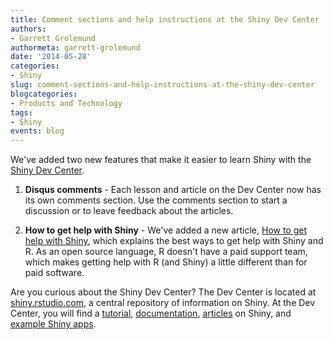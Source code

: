```yaml
---
title: Comment sections and help instructions at the Shiny Dev Center
authors: 
- Garrett Grolemund
authormeta: garrett-grolemund
date: '2014-05-28'
categories:
- Shiny
slug: comment-sections-and-help-instructions-at-the-shiny-dev-center
blogcategories:
- Products and Technology
tags:
- Shiny
events: blog
---
```



We've added two new features that make it easier to learn Shiny with the [Shiny Dev Center](https://shiny.rstudio.com).

  1. **Disqus comments** - Each lesson and article on the Dev Center now has its own comments section. Use the comments section to start a discussion or to leave feedback about the articles.

  2. **How to get help with Shiny** - We've added a new article, [How to get help with Shiny](https://shiny.rstudio.com/articles/help.html), which explains the best ways to get help with Shiny and R. As an open source language, R doesn't have a paid support team, which makes getting help with R (and Shiny) a little different than for paid software.

Are you curious about the Shiny Dev Center? The Dev Center is located at [shiny.rstudio.com](https://shiny.rstudio.com), a central repository of information on Shiny. At the Dev Center, you will find a [tutorial](https://shiny.rstudio.com/tutorial/), [documentation](https://shiny.rstudio.com/reference/shiny/latest/), [articles](https://shiny.rstudio.com/articles/) on Shiny, and [example Shiny apps](https://shiny.rstudio.com/gallery/).

